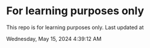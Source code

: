 # For learning purposes only
This repo is for learning purposes only.
Last updated at

Wednesday, May 15, 2024 4:39:12 AM

